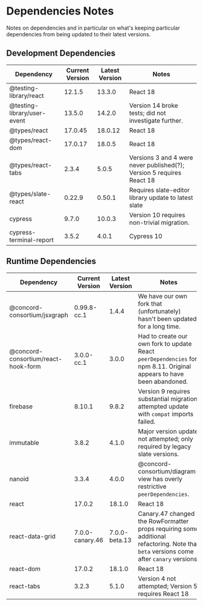 # Dependencies Notes

Notes on dependencies and in particular on what's keeping particular dependencies from being updated to their latest versions.

## Development Dependencies

|Dependency                  |Current Version|Latest Version|Notes                                                                                |
|----------------------------|---------------|--------------|-------------------------------------------------------------------------------------|
|@testing-library/react      |12.1.5         |13.3.0        |React 18                                                                             |
|@testing-library/user-event |13.5.0         |14.2.0        |Version 14 broke tests; did not investigate further.                                 |
|@types/react                |17.0.45        |18.0.12       |React 18                                                                             |
|@types/react-dom            |17.0.17        |18.0.5        |React 18                                                                             |
|@types/react-tabs           |2.3.4          |5.0.5         |Versions 3 and 4 were never published(?); Version 5 requires React 18                |
|@types/slate-react          |0.22.9         |0.50.1        |Requires slate-editor library update to latest slate                                 |
|cypress                     |9.7.0          |10.0.3        |Version 10 requires non-trivial migration.                                           |
|cypress-terminal-report     |3.5.2          |4.0.1         |Cypress 10                                                                           |

## Runtime Dependencies

|Dependency          |Current Version|Latest Version|Notes                                                                                |
|--------------------|---------------|--------------|-------------------------------------------------------------------------------------|
|@concord-consortium/jsxgraph|0.99.8-cc.1|1.4.4     |We have our own fork that (unfortunately) hasn't been updated for a long time.       |
|@concord-consortium/react-hook-form|3.0.0-cc.1|3.0.0|Had to create our own fork to update React `peerDependencies` for npm 8.11. Original appears to have been abandoned. |
|firebase            |8.10.1         |9.8.2         |Version 9 requires substantial migration; attempted update with `compat` imports failed. |
|immutable           |3.8.2          |4.1.0         |Major version update not attempted; only required by legacy slate versions.          |
|nanoid              |3.3.4          |4.0.0         |@concord-consortium/diagram-view has overly restrictive `peerDependencies`.          |
|react               |17.0.2         |18.1.0        |React 18                                                                             |
|react-data-grid     |7.0.0-canary.46|7.0.0-beta.13 |Canary.47 changed the RowFormatter props requiring some additional refactoring. Note that `beta` versions come after `canary` versions. |
|react-dom           |17.0.2         |18.1.0        |React 18                                                                             |
|react-tabs          |3.2.3          |5.1.0         |Version 4 not attempted; Version 5 requires React 18                                 |
